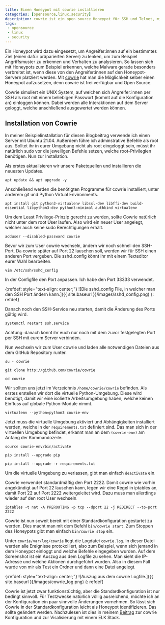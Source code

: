 ```yaml
---
title: Einen Honeypot mit cowrie installieren
categories: [opensource,linux,security]
description: cowrie ist ein open source Honeypot für SSH und Telnet, mit welchem sich Interaktionen von Angreifer:innen loggen und auswerten lassen.
tags:
 - opensource
 - linux
 - security
---
```


Ein Honeypot wird dazu eingesetzt, um Angreifer:innen auf ein bestimmtes Ziel (einen dafür präparierten Server) zu lenken, um zum Beispiel Angriffsmuster zu erkennen und Verhalten zu analysieren. So lassen sich mit Honeypots zum Beispiel erkennen, welche Malware gerade besonders verbreitet ist, wenn diese von den Angreifer:innen auf den Honeypot-Servern platziert werden. Mit [cowrie](https://github.com/cowrie/cowrie) hat man die Möglichkeit selber einen Honeypot aufzusetzen, denn cowrie ist frei verfügbar und Open Source. 

Cowrie simuliert ein UNIX System, auf welchen sich Angreifer:innen per SSH als root mit einem beliebigen Passwort (kommt auf die Konfiguration an) einloggen können. Dabei werden alle Interaktionen auf dem Server geloggt, welche anschließend ausgewertet werden können.


## Installation von Cowrie

In meiner Beispielinstallation für diesen Blogbeitrag verwende ich einen Server mit Ubuntu 21.04. Außerdem führe ich adminstrative Befehle als root aus. Solltet ihr in eurer Umgebung nicht als root eingeloggt sein, müsst ihr natürlich sudo vor die jeweiligen Befehle setzen, welche root-Privilegien benötigen. Nun zur Installation.

Als erstes aktualisieren wir unsere Paketquellen und installieren die neuesten Updates.

`apt update && apt upgrade -y`

Anschließend werden die benötigten Programme für cowrie installiert, unter anderem git und Python Virtual Environments.

`apt install git python3-virtualenv libssl-dev libffi-dev build-essential libpython3-dev python3-minimal authbind virtualenv`

Um dem Least Privilege-Prinzip gerecht zu werden, sollte Cowrie natürlich nicht unter dem root User laufen. Also wird ein neuer User angelegt, welcher auch keine sudo Berechtigungen erhält. 

`adduser --disabled-password cowrie`

Bevor wir zum User cowrie wechseln, ändern wir noch schnell den SSH-Port. Da cowrie später auf Port 22 lauschen soll, werden wir für SSH einen anderen Port vergeben. Die sshd_config könnt ihr mit einem Texteditor eurer Wahl bearbeiten.

`vim /etc/ssh/sshd_config`

In der Configfile den Port anpassen. Ich habe den Port 33333 verwendet.

{:refdef: style="text-align: center;"}
![Die sshd_config File, in welcher man den SSH Port ändern kann.]({{ site.baseurl }}/images/sshd_config.png)
{: refdef}

Danach noch den SSH-Service neu starten, damit die Änderung des Ports gültig wird.

`systemctl restart ssh.service`

Achtung: danach könnt ihr euch nur noch mit dem zuvor festgelegten Port per SSH mit eurem Server verbinden.

Nun wechseln wir zum User cowrie und laden alle notwendigen Dateien aus dem GitHub Repository runter.

`su - cowrie` 

`git clone http://github.com/cowrie/cowrie` 

`cd cowrie`

Wir sollten uns jetzt im Verzeichnis `/home/cowrie/cowrie` befinden. 
Als erstes erstellen wir dort die virtuelle Python-Umgebung. Diese wird benötigt, damit wir eine isolierte Arbeitsumgebung haben, welche keinen Einfluss auf globale Python-Module nimmt.

`virtualenv --python=python3 cowrie-env`

Jetzt muss die virtuelle Umgebung aktiviert und Abhängigkeiten installiert werden, welche in der `requirements.txt` definiert sind. Das man sich in der virtuellen Umgebung befindet, erkannt man an dem `(cowrie-env)` am Anfang der Kommandozeile.

`source cowrie-env/bin/activate` 

`pip install --upgrade pip` 

`pip install --upgrade -r requirements.txt`

Um die virtuelle Umgebung zu verlassen, gibt man einfach `deactivate` ein.

Cowrie verwendet standardmäßig den Port 2222. Damit cowrie wie vorhin angekündigt auf Port 22 lauschen kann, legen wir eine Regel in iptables an, damit Port 22 auf Port 2222 weitergeleitet wird. Dazu muss man allerdings wieder auf den root User wechseln.

`iptables -t nat -A PREROUTING -p tcp --dport 22 -j REDIRECT --to-port 2222`

Cowrie ist nun soweit bereit mit einer Standardkonfiguration gestartet zu werden. Dies macht man mit dem Befehl `bin/cowrie start`. Zum Stoppen des Honeypots gibt man einfach `bin/cowrie stop` ein.

Unter `cowrie/var/log/cowrie` liegt die Logdatei `cowrie.log`. In dieser Datei werden alle Ereignisse protokolliert, also zum Beispiel, wenn sich jemand in dem Honeypot einloggt und welche Befehle eingegeben wurden. Auf dem Screenshot ist ein Auszug aus dem Logfile zu sehen. Man sieht die IP-Adresse und welche Aktionen durchgeführt wurden. Also in diesem Fall wurde von mir als Test ein Ordner und dann eine Datei angelegt.

{:refdef: style="text-align: center;"}
![Auszug aus dem cowrie Logfile.]({{ site.baseurl }}/images/cowrie_log.png)
{: refdef}

Cowrie ist jetzt zwar funktionstüchtig, aber die Standardkonfiguration ist nur bedingt sinnvoll. Für Testzwecke natürlich völlig ausreichend, möchte ich an der Konfiguration ein paar sinnvolle Änderungen vornehmen. So lässt sich Cowrie in der Standardkonfiguration leicht als Honeypot identifizieren. Das sollte geändert werden. Nachzulesen ist dies in meinem [Beitrag](https://mialikescoffee.com/cowrie-konfigurieren-visualisieren/) zur cowrie Konfiguration und zur Visalisierung mit einem ELK Stack.

